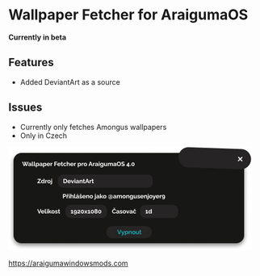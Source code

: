 # Wallpaper Fetcher for AraigumaOS
**Currently in beta**

## Features
- Added DeviantArt as a source

## Issues
- Currently only fetches Amongus wallpapers
- Only in Czech

![Screenshot](screenshot.png)

https://araigumawindowsmods.com